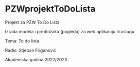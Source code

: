 # PZWprojektToDoLista
Projekt za PZW To Do Lista


Izrada modela i predložaka (pogleda) za web aplikaciju ili uslugu.


Tema:
	To do lista


Radio:
	Stjepan Friganović

Akademska godina 2022/2023
